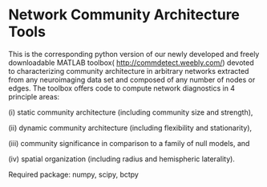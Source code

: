 
# Network Community Architecture Tools

This is the corresponding python version of our newly developed and freely downloadable MATLAB toolbox( http://commdetect.weebly.com/) devoted to characterizing community architecture in arbitrary networks extracted from any neuroimaging data set and composed of any number of nodes or edges. The toolbox offers code to compute network diagnostics in 4 principle areas:

(i) static community architecture (including community size and strength),

(ii) dynamic community architecture (including flexibility and stationarity),

(iii) community significance in comparison to a family of null models, and

(iv) spatial organization (including radius and hemispheric laterality).

Required package: numpy, scipy, bctpy
